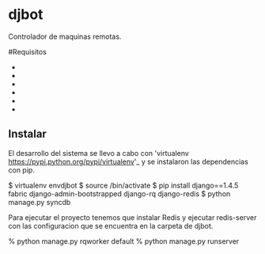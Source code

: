 djbot
======

Controlador de maquinas remotas.

#Requisitos
* [Django 1.4.5]: https://www.djangoproject.com/
* [Fabric]: http://docs.fabfile.org/en/1.6/
* [django-admin-bootstrapped]: http://riccardo.forina.me/bootstrap-your-django-admin-in-3-minutes/
* [Redis]: http://redis.io/
* [django-rq]: https://github.com/ui/django-rq/
* [django-redis]: https://django-redis.readthedocs.org/en/latest/


Instalar <a id="instalar"/>
--------

El desarrollo del sistema se llevo a cabo con 'virtualenv <https://pypi.python.org/pypi/virtualenv>'_ y se instalaron las dependencias con pip.


   $ virtualenv envdjbot
   $ source <path envdjbot>/bin/activate
   $ pip install django==1.4.5 fabric django-admin-bootstrapped django-rq django-redis
   $ python manage.py syncdb
  
Para ejecutar el proyecto tenemos que instalar Redis y ejecutar redis-server con las configuracion que se encuentra en la carpeta de djbot.


   % python manage.py rqworker default
   % python manage.py runserver
